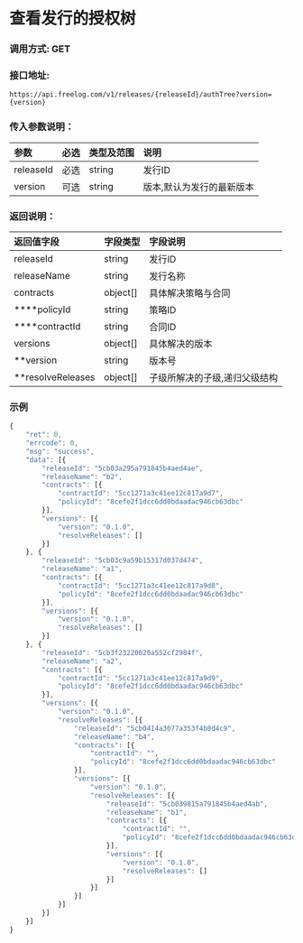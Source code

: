 # 查看发行的授权树

### 调用方式: GET

### 接口地址:

```
https://api.freelog.com/v1/releases/{releaseId}/authTree?version={version}
```

### 传入参数说明：
| 参数 | 必选 | 类型及范围 | 说明 |
| :--- | :--- | :--- | :--- |
|releaseId|必选|string|发行ID|
|version|可选|string|版本,默认为发行的最新版本|


### 返回说明：
| 返回值字段 | 字段类型 | 字段说明 |
| :--- | :--- | :--- |
| releaseId | string | 发行ID|
| releaseName | string | 发行名称|
| contracts | object[] | 具体解决策略与合同 |
| ****policyId | string | 策略ID |
| ****contractId | string | 合同ID |
| versions | object[] | 具体解决的版本 |
| **version| string| 版本号 |
| **resolveReleases | object[] | 子级所解决的子级,递归父级结构 |

### 示例

```js
{
	"ret": 0,
	"errcode": 0,
	"msg": "success",
	"data": [{
		"releaseId": "5cb03a295a791845b4aed4ae",
		"releaseName": "b2",
		"contracts": [{
			"contractId": "5cc1271a3c41ee12c817a9d7",
			"policyId": "8cefe2f1dcc6dd0bdaadac946cb63dbc"
		}],
		"versions": [{
			"version": "0.1.0",
			"resolveReleases": []
		}]
	}, {
		"releaseId": "5cb03c9a59b15317d037d474",
		"releaseName": "a1",
		"contracts": [{
			"contractId": "5cc1271a3c41ee12c817a9d8",
			"policyId": "8cefe2f1dcc6dd0bdaadac946cb63dbc"
		}],
		"versions": [{
			"version": "0.1.0",
			"resolveReleases": []
		}]
	}, {
		"releaseId": "5cb3f23220020a552cf2984f",
		"releaseName": "a2",
		"contracts": [{
			"contractId": "5cc1271a3c41ee12c817a9d9",
			"policyId": "8cefe2f1dcc6dd0bdaadac946cb63dbc"
		}],
		"versions": [{
			"version": "0.1.0",
			"resolveReleases": [{
				"releaseId": "5cb0414a3077a353f4b8d4c9",
				"releaseName": "b4",
				"contracts": [{
					"contractId": "",
					"policyId": "8cefe2f1dcc6dd0bdaadac946cb63dbc"
				}],
				"versions": [{
					"version": "0.1.0",
					"resolveReleases": [{
						"releaseId": "5cb039815a791845b4aed4ab",
						"releaseName": "b1",
						"contracts": [{
							"contractId": "",
							"policyId": "8cefe2f1dcc6dd0bdaadac946cb63dbc"
						}],
						"versions": [{
							"version": "0.1.0",
							"resolveReleases": []
						}]
					}]
				}]
			}]
		}]
	}]
}
```